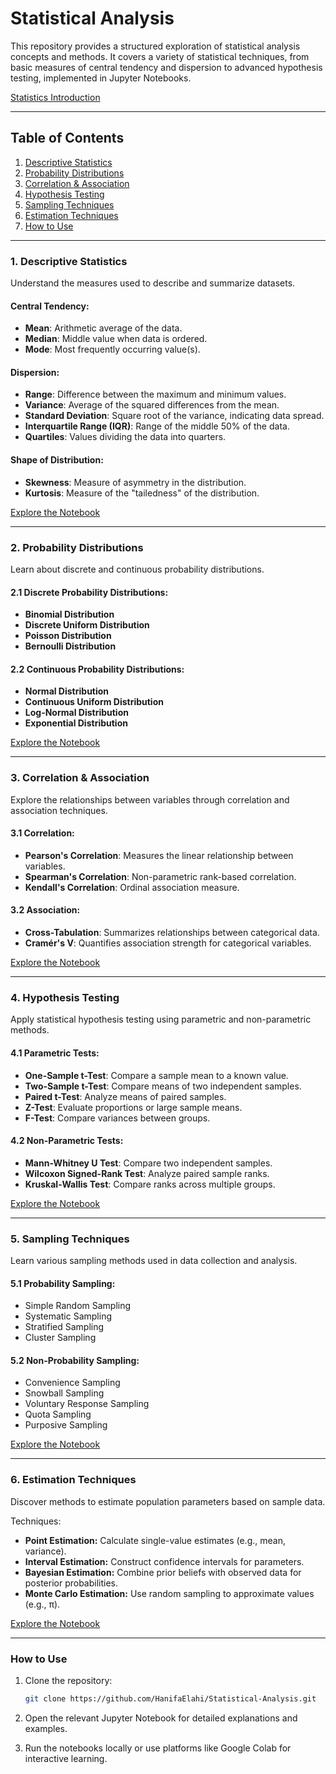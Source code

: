 # Statistical Analysis

This repository provides a structured exploration of statistical analysis concepts and methods. It covers a variety of statistical techniques, from basic measures of central tendency and dispersion to advanced hypothesis testing, implemented in Jupyter Notebooks.  

[Statistics Introduction](https://github.com/HanifaElahi/Statistical-Analysis/blob/main/Statistics.md)

---

## Table of Contents

1. [Descriptive Statistics](#1-descriptive-statistics)
2. [Probability Distributions](#2-probability-distributions)
3. [Correlation & Association](#3-correlation--association)
4. [Hypothesis Testing](#4-hypothesis-testing)
5. [Sampling Techniques](#5-sampling-techniques)
6. [Estimation Techniques](#6-estimation-techniques)
7. [How to Use](#how-to-use)

---

### 1. Descriptive Statistics

Understand the measures used to describe and summarize datasets. 

#### Central Tendency:
- **Mean**: Arithmetic average of the data.
- **Median**: Middle value when data is ordered.
- **Mode**: Most frequently occurring value(s).

#### Dispersion:
- **Range**: Difference between the maximum and minimum values.
- **Variance**: Average of the squared differences from the mean.
- **Standard Deviation**: Square root of the variance, indicating data spread.
- **Interquartile Range (IQR)**: Range of the middle 50% of the data.
- **Quartiles**: Values dividing the data into quarters.

#### Shape of Distribution:
- **Skewness**: Measure of asymmetry in the distribution.
- **Kurtosis**: Measure of the "tailedness" of the distribution.

[Explore the Notebook](https://github.com/HanifaElahi/Statistical-Analysis/blob/main/Life%20Expectancy%20(WHO)%20%7C%20Part%20I%20%7C%20Descriptive%20and%20Summary%20Statistics.ipynb)

---

### 2. Probability Distributions

Learn about discrete and continuous probability distributions.  

#### 2.1 Discrete Probability Distributions:
- **Binomial Distribution**
- **Discrete Uniform Distribution**
- **Poisson Distribution**
- **Bernoulli Distribution**

#### 2.2 Continuous Probability Distributions:
- **Normal Distribution**
- **Continuous Uniform Distribution**
- **Log-Normal Distribution**
- **Exponential Distribution**

[Explore the Notebook](https://github.com/HanifaElahi/Statistical-Analysis/blob/main/Statistical%20Analysis%20Part%20II%20-%20Probability%20Distributions.ipynb)

---

### 3. Correlation & Association

Explore the relationships between variables through correlation and association techniques.  

#### 3.1 Correlation:
- **Pearson's Correlation**: Measures the linear relationship between variables.
- **Spearman's Correlation**: Non-parametric rank-based correlation.
- **Kendall's Correlation**: Ordinal association measure.

#### 3.2 Association:
- **Cross-Tabulation**: Summarizes relationships between categorical data.
- **Cramér's V**: Quantifies association strength for categorical variables.

[Explore the Notebook](https://github.com/HanifaElahi/Statistical-Analysis/blob/main/Life%20Expectancy%20(WHO)%20%7C%20Part%20III%20%7C%20Correlation%20%26%20Association.ipynb)

---

### 4. Hypothesis Testing

Apply statistical hypothesis testing using parametric and non-parametric methods.  

#### 4.1 Parametric Tests:
- **One-Sample t-Test**: Compare a sample mean to a known value.
- **Two-Sample t-Test**: Compare means of two independent samples.
- **Paired t-Test**: Analyze means of paired samples.
- **Z-Test**: Evaluate proportions or large sample means.
- **F-Test**: Compare variances between groups.

#### 4.2 Non-Parametric Tests:
- **Mann-Whitney U Test**: Compare two independent samples.
- **Wilcoxon Signed-Rank Test**: Analyze paired sample ranks.
- **Kruskal-Wallis Test**: Compare ranks across multiple groups.

[Explore the Notebook](https://github.com/HanifaElahi/Statistical-Analysis/blob/main/Statistical%20Analysis%20Part%20IV%20-%20Hypothesis%20Testing.ipynb)

---

### 5. Sampling Techniques

Learn various sampling methods used in data collection and analysis.

#### 5.1 Probability Sampling:
- Simple Random Sampling
- Systematic Sampling
- Stratified Sampling
- Cluster Sampling

#### 5.2 Non-Probability Sampling:
- Convenience Sampling
- Snowball Sampling
- Voluntary Response Sampling
- Quota Sampling
- Purposive Sampling

[Explore the Notebook](https://github.com/HanifaElahi/Statistical-Analysis/blob/main/Statistical%20Analysis%20Part%20V%20-%20Sampling%20Techniques.ipynb)

---

### 6. Estimation Techniques

Discover methods to estimate population parameters based on sample data.

Techniques:

- **Point Estimation:** Calculate single-value estimates (e.g., mean, variance).
- **Interval Estimation:** Construct confidence intervals for parameters.
- **Bayesian Estimation:** Combine prior beliefs with observed data for posterior probabilities.
- **Monte Carlo Estimation:** Use random sampling to approximate values (e.g., π).

[Explore the Notebook](https://github.com/HanifaElahi/Statistical-Analysis/blob/main/Statistical%20Analysis%20Part%20VI%20-%20Estimation%20Techniques.ipynb)

---


### How to Use

1. Clone the repository:

   ```bash
   git clone https://github.com/HanifaElahi/Statistical-Analysis.git
   ```

2. Open the relevant Jupyter Notebook for detailed explanations and examples.  
3. Run the notebooks locally or use platforms like Google Colab for interactive learning.

